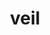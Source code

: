 ---
category: 4-letters
denotation: null
name: veil
reference_link: https://www.etymonline.com/word/veil
root_language: null
root_name: null
title: veil
type: free
word_sums:
- respelling: veil
  sum: 'Veil + '
---